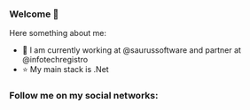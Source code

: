 ### Welcome 👋

Here something about me:

- 🔭 I am currently working at @saurussoftware and partner at @infotechregistro
- :star: My main stack is .Net

### Follow me on my social networks:
